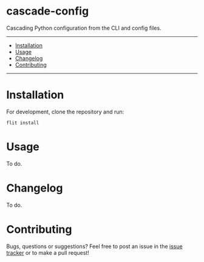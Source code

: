 # cascade-config

Cascading Python configuration from the CLI and config files.

---

- [Installation](#installation)
- [Usage](#usage)
- [Changelog](#changelog)
- [Contributing](#contributing)

---

# Installation

For development, clone the repository and run:
```
flit install
```

# Usage
To do.

# Changelog
To do.

# Contributing
Bugs, questions or suggestions? Feel free to post an issue in the [issue tracker](https://github.com/RalfG/cascade-config/issues/) or to make a pull request!
